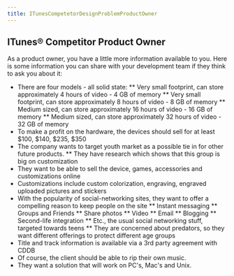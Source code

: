 ```yaml
---
title: ITunesCompetetorDesignProblemProductOwner
---
```

## ITunes® Competitor Product Owner
As a product owner, you have a little more information available to you. Here is some information you can share with your development team if they think to ask you about it: 
* There are four models - all solid state:
** Very small footprint, can store approximately 4 hours of video - 4 GB of memory
** Very small footprint, can store approximately 8 hours of video - 8 GB of memory
** Medium sized, can store approximately 16 hours of video - 16 GB of memory
** Medium sized, can store approximately 32 hours of video - 32 GB of memory
* To make a profit on the hardware, the devices should sell for at least $100, $140, $235, $350
* The company wants to target youth market as a possible tie in for other future products.
** They have research which shows that this group is big on customization
* They want to be able to sell the device, games, accessories and customizations online
* Customizations include custom colorization, engraving, engraved uploaded pictures and stickers
* With the popularity of social-networking sites, they want to offer a compelling reason to keep people on the site
** Instant messaging
** Groups and Friends
** Share photos
** Video
** Email
** Blogging
** Second-life integration
** Etc., the usual social networking stuff, targeted towards teens
** They are concerned about predators, so they want different offerings to protect different age groups
* Title and track information is available via a 3rd party agreement with CDDB
* Of course, the client should be able to rip their own music.
* They want a solution that will work on PC's, Mac's and Unix.
